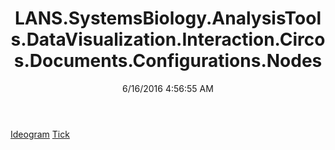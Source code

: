 ﻿---
title: LANS.SystemsBiology.AnalysisTools.DataVisualization.Interaction.Circos.Documents.Configurations.Nodes
date: 6/16/2016 4:56:55 AM
---

[Ideogram](T-LANS.SystemsBiology.AnalysisTools.DataVisualization.Interaction.Circos.Documents.Configurations.Nodes.Ideogram.html)
[Tick](T-LANS.SystemsBiology.AnalysisTools.DataVisualization.Interaction.Circos.Documents.Configurations.Nodes.Tick.html)
